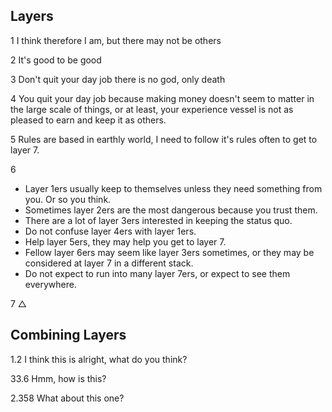 ## Layers

1 I think therefore I am, but there may not be others

2 It's good to be good

3 Don't quit your day job there is no god, only death

4 You quit your day job because making money doesn't seem to matter in the large scale of things, or at least, your experience vessel is not as pleased to earn and keep it as others.

5 Rules are based in earthly world, I need to follow it's rules often to get to layer 7.

6 
* Layer 1ers usually keep to themselves unless they need something from you.  Or so you think. 
* Sometimes layer 2ers are the most dangerous because you trust them.
* There are a lot of layer 3ers interested in keeping the status quo.  
* Do not confuse layer 4ers with layer 1ers.
* Help layer 5ers, they may help you get to layer 7.
* Fellow layer 6ers may seem like layer 3ers sometimes, or they may be considered at layer 7 in a different stack.
* Do not expect to run into many layer 7ers, or expect to see them everywhere.

7 △

## Combining Layers

1.2 I think this is alright, what do you think?

33.6 Hmm, how is this?

2.358 What about this one?